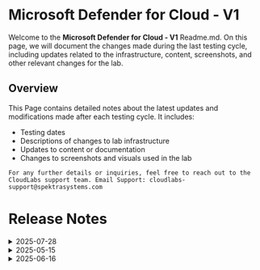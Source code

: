 
# Microsoft Defender for Cloud - V1

Welcome to the **Microsoft Defender for Cloud - V1** Readme.md. On this page, we will document the changes made during the last testing cycle, including updates related to the infrastructure, content, screenshots, and other relevant changes for the lab.

## Overview

This Page contains detailed notes about the latest updates and modifications made after each testing cycle. It includes:

- Testing dates
- Descriptions of changes to lab infrastructure
- Updates to content or documentation
- Changes to screenshots and visuals used in the lab

`For any further details or inquiries, feel free to reach out to the CloudLabs support team. Email Support: cloudlabs-support@spektrasystems.com`

# Release Notes

<details>
  <summary>2025-07-28</summary>

### Release Date: 2025-07-28
  
- **Testing Date**: 2025-07-25

## Infrastructure Changes

  NA
  
## Content Changes

  NA

## Screenshot Updates

- **Change**: Updated several screenshots to highlight step numbers and to conceal unnecessary details for clarity and consistency.

## Validation

  NA

## Testing Notes

- **Test Validation Summary**: Validated the lab guide steps and updated the content to incorporate revised instructions and notes.

---
</details>

<details>
  <summary>2025-05-15</summary>

### Release Date: 2025-05-15
  
- **Testing Date**: 2025-05-15

## Infrastructure Changes

  NA
  
## Content Changes

  NA

## Screenshot Updates

- **Change**: Updated almost all the screenshots for the whole lab to reflect the latest UI changes in the Azure Portal.

## Validation

  NA

## Testing Notes

- **Test Validation Summary**: Validated the lab guide steps, updated the content to reflect the latest UI changes, and reorganized exercises for better alignment with the overall lab flow.

---
</details>

<details>
  <summary>2025-06-16</summary>

### Release Date: 2025-06-16
  
- **Testing Date**: 2025-06-16

## Infrastructure Changes

  NA
  
## Content Changes

  NA

## Screenshot Updates

- **Change**: Updated some screenshots for the whole lab to reflect the latest UI changes in the Azure Portal.

## Validation

  NA

## Testing Notes

- **Test Validation Summary**: Validated the lab guide steps, updated the content to reflect the latest UI changes, and reorganized exercises for better alignment with the overall lab flow.

---
</details>

